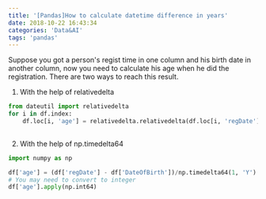 ```yaml
---
title: '[Pandas]How to calculate datetime difference in years'
date: 2018-10-22 16:43:34
categories: 'Data&AI'
tags: 'pandas'
---
```


Suppose you got a person's regist time in one column and his birth date in another column, now you need to calculate his age when he did the registration. There are two ways to reach this result.

1. With the help of relativedelta

```Python
from dateutil import relativedelta
for i in df.index:
    df.loc[i, 'age'] = relativedelta.relativedelta(df.loc[i, 'regDate'], df.loc[i, 'DateOfBirth']).years
   
```



2. With the help of np.timedelta64

```Python
import numpy as np

df['age'] = (df['regDate'] - df['DateOfBirth'])/np.timedelta64(1, 'Y')
# You may need to convert to integer
df['age'].apply(np.int64)
```

